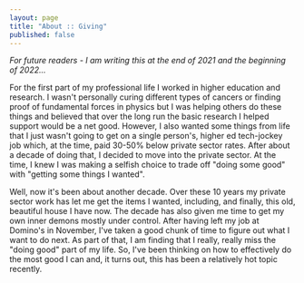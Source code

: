 ```yaml
---
layout: page
title: "About :: Giving"
published: false
---
```


*For future readers - I am writing this at the end of 2021 and the beginning of 2022...*

For the first part of my professional life I worked in higher education and research.  I wasn't personally curing different types of cancers or finding proof of fundamental forces in physics but I was helping others do these things and believed that over the long run the basic research I helped support would be a net good.  However, I also wanted some things from life that I just wasn't going to get on a single person's, higher ed tech-jockey job which, at the time, paid 30-50% below private sector rates.  After about a decade of doing that, I decided to move into the private sector.  At the time, I knew I was making a selfish choice to trade off "doing some good" with "getting some things I wanted".

Well, now it's been about another decade.  Over these 10 years my private sector work has let me get the items I wanted, including, and finally, this old, beautiful house I have now.  The decade has also given me time to get my own inner demons mostly under control.  After having left my job at Domino's in November, I've taken a good chunk of time to figure out what I want to do next.  As part of that, I am finding that I really, really miss the "doing good" part of my life.  So, I've been thinking on how to effectively do the most good I can and, it turns out, this has been a relatively hot topic recently.